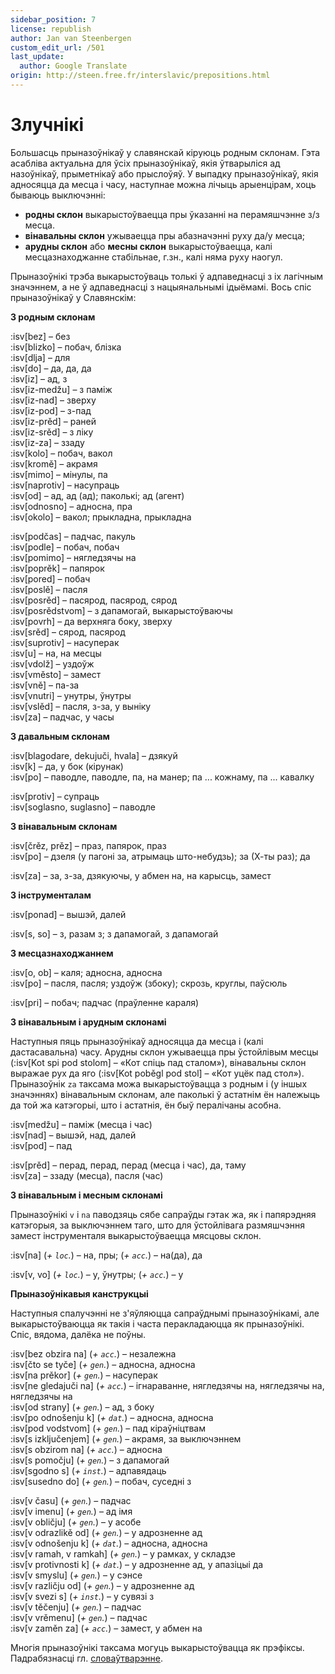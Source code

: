 ```yaml
---
sidebar_position: 7
license: republish
author: Jan van Steenbergen
custom_edit_url: /501
last_update:
  author: Google Translate
origin: http://steen.free.fr/interslavic/prepositions.html
---
```


# Злучнікі

Большасць прыназоўнікаў у славянскай кіруюць родным склонам. Гэта асабліва актуальна для ўсіх прыназоўнікаў, якія ўтварыліся ад назоўнікаў, прыметнікаў або прыслоўяў. У выпадку прыназоўнікаў, якія адносяцца да месца і часу, наступнае можна лічыць арыенцірам, хоць бываюць выключэнні:

- **родны склон** выкарыстоўваецца пры ўказанні на перамяшчэнне з/з месца.
- **вінавальны склон** ужываецца пры абазначэнні руху да/у месца;
- **арудны склон** або **месны склон** выкарыстоўваецца, калі месцазнаходжанне стабільнае, г.зн., калі няма руху наогул.

Прыназоўнікі трэба выкарыстоўваць толькі ў адпаведнасці з іх лагічным значэннем, а не ў адпаведнасці з нацыянальнымі ідыёмамі. Вось спіс прыназоўнікаў у Славянскім:

**З родным склонам**

:isv[bez] – без\
:isv[blizko] – побач, блізка\
:isv[dlja] – для\
:isv[do] – да, да, да\
:isv[iz] – ад, з\
:isv[iz-medžu] – з паміж\
:isv[iz-nad] – зверху\
:isv[iz-pod] – з-пад\
:isv[iz-prěd] – раней\
:isv[iz-srěd] – з ліку\
:isv[iz-za] – ззаду\
:isv[kolo] – побач, вакол\
:isv[kromě] – акрамя\
:isv[mimo] – мінулы, па\
:isv[naprotiv] – насупраць\
:isv[od] – ад, ад (ад); паколькі; ад (агент)\
:isv[odnosno] – адносна, пра\
:isv[okolo] – вакол; прыкладна, прыкладна

:isv[podčas] – падчас, пакуль\
:isv[podle] – побач, побач\
:isv[pomimo] – нягледзячы на\
:isv[poprěk] – папярок\
:isv[pored] – побач\
:isv[poslě] – пасля\
:isv[posrěd] – пасярод, пасярод, сярод\
:isv[posrědstvom] – з дапамогай, выкарыстоўваючы\
:isv[povrh] – да верхняга боку, зверху\
:isv[srěd] – сярод, пасярод\
:isv[suprotiv] – насуперак\
:isv[u] – на, на месцы\
:isv[vdolž] – уздоўж\
:isv[vměsto] – замест\
:isv[vně] – па-за\
:isv[vnutri] – унутры, ўнутры\
:isv[vslěd] – пасля, з-за, у выніку\
:isv[za] – падчас, у часы

**З давальным склонам**

:isv[blagodare, dekujuči, hvala] – дзякуй\
:isv[k] – да, у бок (кірунак)\
:isv[po] – паводле, паводле, па, на манер; па ... кожнаму, па ... кавалку

:isv[protiv] – супраць\
:isv[soglasno, suglasno] – паводле

**З вінавальным склонам**

:isv[črěz, prěz] – праз, папярок, праз\
:isv[po] – дзеля (у пагоні за, атрымаць што-небудзь); за (Х-ты раз); да

:isv[za] – за, з-за, дзякуючы, у абмен на, на карысць, замест

**З інструменталам**

:isv[ponad] – вышэй, далей

:isv[s, so] – з, разам з; з дапамогай, з дапамогай

**З месцазнаходжаннем**

:isv[o, ob] – каля; адносна, адносна\
:isv[po] – пасля, пасля; уздоўж (збоку); скрозь, круглы, паўсюль

:isv[pri] – побач; падчас (праўленне караля)

**З вінавальным і арудным склонамі**

Наступныя пяць прыназоўнікаў адносяцца да месца і (калі дастасавальна) часу. Арудны склон ужываецца пры ўстойлівым месцы (:isv[Kot spi pod stolom] – «Кот спіць пад сталом»), вінавальны склон выражае рух да яго (:isv[Kot poběgl pod stol] – «Кот уцёк пад стол»).\
Прыназоўнік `za` таксама можа выкарыстоўвацца з родным і (у іншых значэннях) вінавальным склонам, але паколькі ў астатнім ён належыць да той жа катэгорыі, што і астатнія, ён быў пералічаны асобна.

:isv[medžu] – паміж (месца і час)\
:isv[nad] – вышэй, над, далей\
:isv[pod] – пад

:isv[prěd] – перад, перад, перад (месца і час), да, таму\
:isv[za] – ззаду (месца), пасля (час)

**З вінавальным і месным склонамі**

Прыназоўнікі `v` і `na` паводзяць сябе сапраўды гэтак жа, як і папярэдняя катэгорыя, за выключэннем таго, што для ўстойлівага размяшчэння замест інструменталя выкарыстоўваецца мясцовы склон.

:isv[na] (_+ `loc`._) – на, пры; (_+ `acc`._) – на(да), да

:isv[v, vo] (_+ `loc`._) – у, ўнутры; (_+ `acc`._) – у

**Прыназоўнікавыя канструкцыі**

Наступныя спалучэнні не з'яўляюцца сапраўднымі прыназоўнікамі, але выкарыстоўваюцца як такія і часта перакладаюцца як прыназоўнікі. Спіс, вядома, далёка не поўны.

:isv[bez obzira na] (_+ `acc`._) – незалежна\
:isv[čto se tyče] (_+ `gen`._) – адносна, адносна\
:isv[na prěkor] (_+ `gen`._) – насуперак\
:isv[ne gledajuči na] (_+ `acc`._) – ігнараванне, нягледзячы на, нягледзячы на, нягледзячы на \
:isv[od strany] (_+ `gen`._) – ад, з боку\
:isv[po odnošenju k] (_+ `dat`._) – адносна, адносна\
:isv[pod vodstvom] (_+ `gen`._) – пад кіраўніцтвам\
:isv[s izključenjem] (_+ `gen`._) – акрамя, за выключэннем\
:isv[s obzirom na] (_+ `acc`._) – адносна\
:isv[s pomočju] (_+ `gen`._) – з дапамогай\
:isv[sgodno s] (_+ `inst`._) – адпавядаць\
:isv[susedno do] (_+ `gen`._) – побач, суседні з

:isv[v času] (_+ `gen`._) – падчас\
:isv[v imenu] (_+ `gen`._) – ад імя\
:isv[v obličju] (_+ `gen`._) – у асобе\
:isv[v odrazlikě od] (_+ `gen`._) – у адрозненне ад\
:isv[v odnošenju k] (_+ `dat`._) – адносна, адносна\
:isv[v ramah, v ramkah] (_+ `gen`._) – у рамках, у складзе\
:isv[v protivnosti k] (_+ `dat`._) – у адрозненне ад, у апазіцыі да\
:isv[v smyslu] (_+ `gen`._) – у сэнсе\
:isv[v različju od] (_+ `gen`._) – у адрозненне ад\
:isv[v svezi s] (_+ `inst`._) – у сувязі з\
:isv[v těčenju] (_+ `gen`._) – падчас\
:isv[v vrěmenu] (_+ `gen`._) – падчас\
:isv[v zaměn za] (_+ `acc`._) – замест, у абмен на

Многія прыназоўнікі таксама могуць выкарыстоўвацца як прэфіксы. Падрабязнасці гл. [словаўтварэнне][1].

[1]: ../vocabulary/word-formation.md#prefixes

